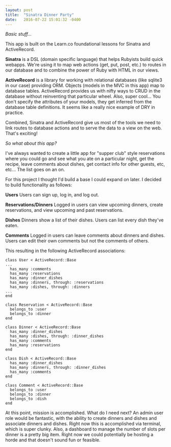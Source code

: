 ```yaml
---
layout: post
title:  "Sinatra Dinner Party"
date:   2016-07-22 15:01:32 -0400
---
```


*Basic stuff...*

This app is built on the Learn.co foundational lessons for Sinatra and ActiveRecord.

**Sinatra** is a DSL (domain specific language) that helps Rubyists build quick webapps. We're using it to map web actions (get, put, post, etc.) to routes in our database and to combine the power of Ruby with HTML in our views.

**ActiveRecord** is a library for working with relational databases (like sqlite3 in our case) providing ORM. Objects (models in the MVC in this app) map to database tables. ActiveRecord provides us with nifty ways to CRUD in the database without reinventing that particular wheel. Also, super cool... You don't specify the attributes of your models, they get inferred from the database table definitions. It seems like a really nice example of DRY in practice.

Combined, Sinatra and ActiveRecord give us most of the tools we need to link routes to database actions and to serve the data to a view on the web. That's exciting!

*So what about this app?*

I've always wanted to create a little app for "supper club" style reservations where you could go and see what you ate on a particular night, get the recipe, leave comments about dishes, get contact info for other guests, etc, etc... The list goes on an on. 

For this project I thought I'd build a base I could expand on later. I decided to build functionality as follows:

**Users**
Users can sign up, log in, and log out.

**Reservations/Dinners**
Logged in users can view upcoming dinners, create reservations, and view upcoming and past reservations.

**Dishes**
Dinners show a list of their dishes. Users can list every dish they've eaten.

**Comments**
Logged in users can leave comments about dinners and dishes. Users can edit their own comments but not the comments of others.

This resulting in the following ActiveRecord associations:

```
class User < ActiveRecord::Base  
...  
  has_many :comments
  has_many :reservations
  has_many :dinner_dishes
  has_many :dinners, through: :reservations
  has_many :dishes, through: :dinners
...  
end  

class Reservation < ActiveRecord::Base
  belongs_to :user
  belongs_to :dinner
end

class Dinner < ActiveRecord::Base
  has_many :dinner_dishes
  has_many :dishes, through: :dinner_dishes
  has_many :comments
  has_many :reservations
end

class Dish < ActiveRecord::Base
  has_many :dinner_dishes
  has_many :dinners, through: :dinner_dishes
  has_many :comments
end

class Comment < ActiveRecord::Base
  belongs_to :user
  belongs_to :dinner
  belongs_to :dish
end
```


At this point, mission is accomplished. What do I need next? An admin user role would be fantastic, with the ability to create dinners and dishes and associate dinners and dishes. Right now this is accomplished via terminal, which is super clunky. Also, a dashboard to manage the number of slots per dinner is a pretty big item. Right now we could potentially be hosting a horde and that doesn't sound fun or feasible.


